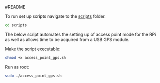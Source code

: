 #README

To run set up scripts navigate to the [scripts](https://github.com/sbsiewertcsu/ERP/tree/master/scripts) folder. 

```bash
cd scripts
```

The below script automates the setting up of access point mode for the RPi as well
as allows time to be acquired from a USB GPS module. 

Make the script executable:
```bash
chmod +x access_point_gps.sh
```

Run as root:

```bash
sudo ./access_point_gps.sh
```